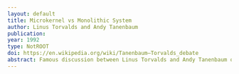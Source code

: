 ```yaml
---
layout: default
title: Microkernel vs Monolithic System
author: Linus Torvalds and Andy Tanenbaum
publication:
year: 1992
type: NotROOT
doi: https://en.wikipedia.org/wiki/Tanenbaum–Torvalds_debate
abstract: Famous discussion between Linus Torvalds and Andy Tanenbaum on the merits of these two approaches. ROOT is often seen, like Linux, as a monolithic system. Both are not doing too bad.
---
```

